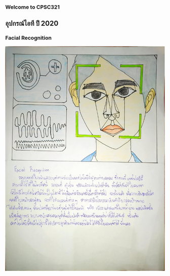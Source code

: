 ### Welcome to CPSC321
## อุปกรณ์ไอที ปี 2020
### Facial Recognition
<img src = "https://github.com/warayutkhanka/CPSC321/blob/gh-pages/ITequipment.jpg">
